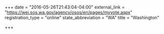 +++
date = "2016-05-26T21:43:04-04:00"
external_link = "https://wei.sos.wa.gov/agency/osos/en/pages/myvote.aspx"
registration_type = "online"
state_abbreviation = "WA"
title = "Washington"

+++

